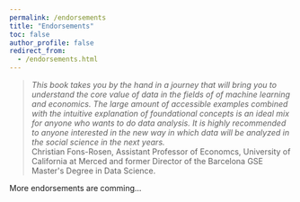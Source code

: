 ```yaml
---
permalink: /endorsements
title: "Endorsements"
toc: false
author_profile: false
redirect_from:
  - /endorsements.html
---
```


>*This book takes you by the hand in a journey that will bring you to understand the core value of data in the fields of of machine learning and economics. The large amount of accessible examples combined with the intuitive explanation of foundational concepts is an ideal mix for anyone who wants to do data analysis. It is highly recommended to anyone interested in the new way in which data will be analyzed in the social science in the next years.*    
Christian Fons-Rosen, Assistant Professor of Economcs, University of California at Merced and former Director of the Barcelona GSE Master's Degree in Data Science.



More endorsements are comming...
